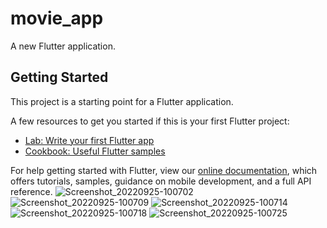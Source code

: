 # movie_app

A new Flutter application.

## Getting Started

This project is a starting point for a Flutter application.

A few resources to get you started if this is your first Flutter project:

- [Lab: Write your first Flutter app](https://flutter.dev/docs/get-started/codelab)
- [Cookbook: Useful Flutter samples](https://flutter.dev/docs/cookbook)

For help getting started with Flutter, view our
[online documentation](https://flutter.dev/docs), which offers tutorials,
samples, guidance on mobile development, and a full API reference.
![Screenshot_20220925-100702](https://user-images.githubusercontent.com/58219041/192132423-c5de7d14-a978-4810-b846-54c0c66e7e83.jpg)
![Screenshot_20220925-100709](https://user-images.githubusercontent.com/58219041/192132424-32aec8ff-faa3-4165-83df-8ec564b7d42e.jpg)
![Screenshot_20220925-100714](https://user-images.githubusercontent.com/58219041/192132425-60a9f15c-8ad1-4f99-b39f-8d133e6e5e31.jpg)
![Screenshot_20220925-100718](https://user-images.githubusercontent.com/58219041/192132426-ddfcb374-de91-49f8-8b48-6727ffdca28b.jpg)
![Screenshot_20220925-100725](https://user-images.githubusercontent.com/58219041/192132427-0340407f-673f-4e16-bd57-aa9a4f8aea48.jpg)
